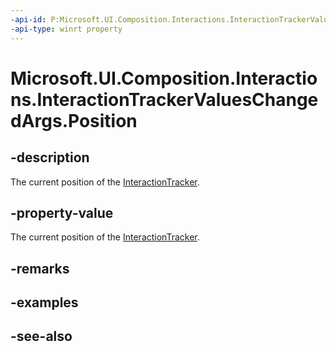 ```yaml
---
-api-id: P:Microsoft.UI.Composition.Interactions.InteractionTrackerValuesChangedArgs.Position
-api-type: winrt property
---
```


<!-- Property syntax
public Windows.Foundation.Numerics.Vector3 Position { get; }
-->

# Microsoft.UI.Composition.Interactions.InteractionTrackerValuesChangedArgs.Position

## -description
The current position of the [InteractionTracker](interactiontracker.md).

## -property-value
The current position of the [InteractionTracker](interactiontracker.md).

## -remarks

## -examples

## -see-also
